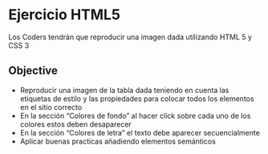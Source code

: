 # Ejercicio HTML5


Los Coders tendrán que reproducir una imagen dada utilizando HTML 5 y CSS 3

## Objective

 - Reproducir una imagen de la tabla dada teniendo en cuenta las etiquetas de estilo y las propiedades para colocar todos los elementos en el sitio correcto
 - En la sección “Colores de fondo” al hacer click sobre cada uno de los colores estos deben desaparecer
 - En la sección “Colores de letra” el texto debe aparecer secuencialmente
 - Aplicar buenas practicas añadiendo elementos semánticos
